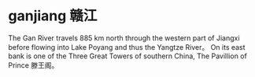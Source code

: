 # ganjiang 赣江
The Gan River travels 885 km north through the western part of Jiangxi before flowing into Lake Poyang and thus the Yangtze River。 On its east bank is one of the Three Great Towers of southern China, The Pavillion of Prince 滕王阁。
